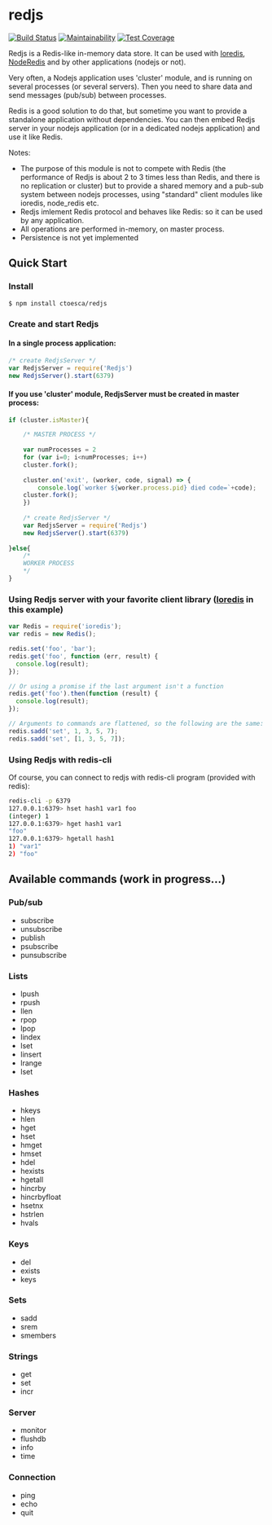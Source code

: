 # redjs

[![Build Status](https://travis-ci.org/ctoesca/redjs.svg?branch=master)](https://travis-ci.org/ctoesca/redjs)
[![Maintainability](https://api.codeclimate.com/v1/badges/a865589db2e1d75ca37f/maintainability)](https://codeclimate.com/github/ctoesca/redjs/maintainability)
[![Test Coverage](https://api.codeclimate.com/v1/badges/a865589db2e1d75ca37f/test_coverage)](https://codeclimate.com/github/ctoesca/redjs/test_coverage)

Redjs is a Redis-like in-memory data store. It can be used with [Ioredis](https://github.com/luin/ioredis), [NodeRedis](https://github.com/NodeRedis/node_redis) and by other applications (nodejs or not).

Very often, a Nodejs application uses 'cluster' module, and is running on several processes (or several servers). Then you need to share data and send messages (pub/sub) between processes.

Redis is a good solution to do that, but sometime you want to provide a standalone application without dependencies. You can then embed Redjs server in your nodejs application (or in a dedicated nodejs application) and use it like Redis.

Notes: 
- The purpose of this module is not to compete with Redis (the performance of Redjs is about 2 to 3 times less than Redis, and there is no replication or cluster) but to provide a shared memory and a pub-sub system between nodejs processes, using "standard" client modules like ioredis, node_redis etc.
- Redjs imlement Redis protocol and behaves like Redis: so it can be used by any application.
- All operations are performed in-memory, on master process. 
- Persistence is not yet implemented


## Quick Start

### Install
```shell
$ npm install ctoesca/redjs
```

### Create and start Redjs


#### In a single process application:
```javascript
/* create RedjsServer */
var RedjsServer = require('Redjs')      
new RedjsServer().start(6379)
```


#### If you use 'cluster' module, RedjsServer must be created in master process:

```javascript
if (cluster.isMaster){

    /* MASTER PROCESS */
    
    var numProcesses = 2
    for (var i=0; i<numProcesses; i++)
	cluster.fork();
		
    cluster.on('exit', (worker, code, signal) => {
    	console.log(`worker ${worker.process.pid} died code=`+code);
	cluster.fork();
    })
    
    /* create RedjsServer */
    var RedjsServer = require('Redjs')      
    new RedjsServer().start(6379)
    
}else{
    /* 
    WORKER PROCESS
    */				
}
```


### Using Redjs server with your favorite client library ([Ioredis](https://github.com/luin/ioredis) in this example)
  
```javascript
var Redis = require('ioredis');
var redis = new Redis();

redis.set('foo', 'bar');
redis.get('foo', function (err, result) {
  console.log(result);
});

// Or using a promise if the last argument isn't a function
redis.get('foo').then(function (result) {
  console.log(result);
});

// Arguments to commands are flattened, so the following are the same:
redis.sadd('set', 1, 3, 5, 7);
redis.sadd('set', [1, 3, 5, 7]);
```

### Using Redjs with redis-cli
  
Of course, you can connect to redjs with redis-cli program (provided with redis):

```bash
redis-cli -p 6379
127.0.0.1:6379> hset hash1 var1 foo
(integer) 1
127.0.0.1:6379> hget hash1 var1
"foo"
127.0.0.1:6379> hgetall hash1
1) "var1"
2) "foo"
```

## Available commands (work in progress...)


### Pub/sub

- subscribe
- unsubscribe
- publish
- psubscribe
- punsubscribe

### Lists

- lpush
- rpush
- llen
- rpop
- lpop
- lindex
- lset
- linsert
- lrange
- lset

### Hashes

- hkeys
- hlen
- hget
- hset
- hmget
- hmset
- hdel
- hexists
- hgetall
- hincrby
- hincrbyfloat
- hsetnx
- hstrlen
- hvals

### Keys

- del
- exists
- keys

### Sets

- sadd
- srem
- smembers

### Strings

- get
- set
- incr

### Server
- monitor
- flushdb
- info
- time

### Connection
- ping
- echo
- quit
